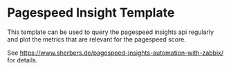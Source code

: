 # Pagespeed Insight Template

This template can be used to query the pagespeed insights api regularly and plot the metrics that are relevant for the pagespeed score.

See https://www.sherbers.de/pagespeed-insights-automation-with-zabbix/ for details.
